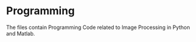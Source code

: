 # Programming

The files contain Programming Code related to Image Processing in Python and Matlab.
